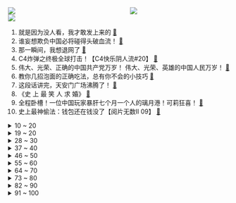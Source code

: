 <div >
	<a style="float:left;width:55%;" href = "https://github.com/anuraghazra/github-readme-stats">
	 <img src = "https://github-readme-stats.vercel.app/api?username=iuuuuuaena&theme=buefy&show_icons=true"/>
	</a>
	<a  style="float:right;width:45%" href = "https://github.com/anuraghazra/github-readme-stats">
	 <img  src="https://github-readme-stats.vercel.app/api/top-langs/?username=anuraghazra&layout=compact"/>
	</a>
	</div>

[![](https://img.shields.io/badge/jxd-@jxdgogogo.xyz-yellowgreen.svg)](https://www.jxdgogogo.xyz)<br>
1. 就是因为没人看，我才敢发上来的 [:link:](//www.bilibili.com/video/BV1fo4y1k7xD) <br>
2. 谁妄想欺负中国必将碰得头破血流！ [:link:](//www.bilibili.com/video/BV1rw411R7j2) <br>
3. 那一瞬间，我想退网了 [:link:](//www.bilibili.com/video/BV1g44y1q7TX) <br>
4. C4炸弹之终极全球打击！【C4快乐阴人流#20】 [:link:](//www.bilibili.com/video/BV1cX4y1w78M) <br>
5. 伟大、光荣、正确的中国共产党万岁！  伟大、光荣、英雄的中国人民万岁！ [:link:](//www.bilibili.com/video/BV1yh411h7Zs) <br>
6. 教你几招泡面的正确吃法，总有你不会的小技巧 [:link:](//www.bilibili.com/video/BV1v54y1H78s) <br>
7. 这段话讲完，天安门广场沸腾了！ [:link:](//www.bilibili.com/video/BV1Kw411Z7VU) <br>
8. 《史 上 最 笑 人 求 婚》 [:link:](//www.bilibili.com/video/BV1ov411H7ZU) <br>
9. 全程卧槽！一位中国玩家暴肝七个月一个人的璃月港！可莉狂喜！ [:link:](//www.bilibili.com/video/BV1Ug411M7WD) <br>
10. 史上最神偷法：钱包还在钱没了【阅片无数Ⅱ 09】 [:link:](//www.bilibili.com/video/BV1F64y1b7sx) <br>
<details>
<summary>10 ~ 20</summary>

11. 《 B 站 L V 6 现 状 》 [:link:](//www.bilibili.com/video/BV1uK4y1M7GS) <br>
12. ❤ 恋爱经不起等待 叫我老婆就现在 ❤ [:link:](//www.bilibili.com/video/BV1Lw411Z77x) <br>
13. 试吃一条120斤的巨大条尾魟，一斤只要4块钱，鱼肝却是顶级美味 [:link:](//www.bilibili.com/video/BV1iy4y1M7ki) <br>
14. 【才浅手工】这把剑的制作有多难？看看就知道了 [:link:](//www.bilibili.com/video/BV19g411M7wr) <br>
15. 【罗汉鬼套路】LOL新版狂徒最佳用法 逆子流！！！ [:link:](//www.bilibili.com/video/BV1p44y1q7VF) <br>
16. 我愿称之为最强 [:link:](//www.bilibili.com/video/BV1d64y197Jx) <br>
17. 曾经风靡大街小巷又神秘消失的无骨鸡柳，原来在家就可以轻松制作 [:link:](//www.bilibili.com/video/BV14v411H7C1) <br>
18. 2021年7月1日，分享一首歌。 [:link:](//www.bilibili.com/video/BV1Qq4y1s7kV) <br>
19. 比一张照片还小！仅2mb内容却爆炸多的游戏？！ [:link:](//www.bilibili.com/video/BV12q4y1s77P) <br>
</details>
<details>
<summary>19 ~ 20</summary>

20. 粉丝给我寄的竹笔，竟然写出了立体的效果！ [:link:](//www.bilibili.com/video/BV1554y1p7Vb) <br>
21. 这碗拉面花了帅小伙整整四天时间，光汤底就炖了10小时，太香了 [:link:](//www.bilibili.com/video/BV1ZM4y1u7rZ) <br>
22. 2021届清华美院动画毕设 |《万华镜》——百年党庆，献礼中华五十六个民族 [:link:](//www.bilibili.com/video/BV13X4y1P7z7) <br>
23. “叔叔！长大后我一定报复你的”漠叔活成小学生讨厌的样子 [:link:](//www.bilibili.com/video/BV1PB4y1T7vy) <br>
24. 无跑跳减脂训练，甩掉9.8斤脂肪，不伤膝盖不伤腰 [:link:](//www.bilibili.com/video/BV1aU4y1G7ek) <br>
25. 【成聋历险记】羊 符 咒 [:link:](//www.bilibili.com/video/BV1FM4y1M7hu) <br>
26. 视察领导眉头一皱，“矿泉水也能叫高科技？” [:link:](//www.bilibili.com/video/BV1PX4y1w7FA) <br>
27. 在苏联做小偷是什么体验？【硬核狠人02】 [:link:](//www.bilibili.com/video/BV15h411h7MF) <br>
28. 真白嫖失败，四国语言翻唱《海底》给我听哭了..直击灵魂 [:link:](//www.bilibili.com/video/BV1Ev411W7Rn) <br>
</details>
<details>
<summary>28 ~ 30</summary>

29. 粉丝花1600日元给我买了个拼图，结果打开是10颗花生？ [:link:](//www.bilibili.com/video/BV1cM4y1M7qe) <br>
30. 这段视频告诉你，警犬考试有多严格！ [:link:](//www.bilibili.com/video/BV1Zo4y1Q7nH) <br>
31. 【完整版】社会主义好，社会主义好！ [:link:](//www.bilibili.com/video/BV1hh411h7mX) <br>
32. 福建“鸡腿大王”的女儿，一炸就是炸一床，日卖2000多只大鸡腿，只敢排第二，因为第一是她爸 [:link:](//www.bilibili.com/video/BV1E64y1Q7V8) <br>
33. 汪汪立大功！警犬咬出藏毒百香果，民警喊话网友：已经加鸡腿了 [:link:](//www.bilibili.com/video/BV1Lb4y1C7hJ) <br>
34. 魔鬼难度！一刀下去，爷的童年回来了！！！！！ [:link:](//www.bilibili.com/video/BV1TX4y1w7ML) <br>
35. 看懂这个视频，保证你升职加薪（二） [:link:](//www.bilibili.com/video/BV1bv411H7Sf) <br>
36. 两年多了，再说一遍，我不是路人A，我也不喜欢他！ [:link:](//www.bilibili.com/video/BV1a64y1b7bG) <br>
37. 《原神》拾枝杂谈-「枫原万叶：自在灵风」 [:link:](//www.bilibili.com/video/BV1cU4y137c4) <br>
</details>
<details>
<summary>37 ~ 40</summary>

38. 央视记者采访哨兵，兵哥哥的回答绝了！ [:link:](//www.bilibili.com/video/BV1NL411W7V6) <br>
39. “七一勋章”获得者蓝天野曾是地下党员，连名字也是听党的话改的 [:link:](//www.bilibili.com/video/BV1oB4y1K7hL) <br>
40. ⚡️热爱105°C的可莉⚡️原创填词版 [:link:](//www.bilibili.com/video/BV1Yf4y1t7U3) <br>
41. 人  情  世  故  Plus [:link:](//www.bilibili.com/video/BV17q4y1s7UV) <br>
42. 慎入 史上最致命的自卫防身术 [:link:](//www.bilibili.com/video/BV1L44y1z7i4) <br>
43. 【原神】公子：当时有个1级万叶，上来就给了我几百刀 [:link:](//www.bilibili.com/video/BV1nU4y1V7tf) <br>
44. 简简单单拌个面，馋到眼泪嘴里咽！ [:link:](//www.bilibili.com/video/BV1k54y1J7ZC) <br>
45. 东北串串店干饭，竟然被邻桌的美少女治愈，越来越相信缘分了！无广试吃员/美食探店 [:link:](//www.bilibili.com/video/BV165411T7Pc) <br>
46. 仙剑奇侠传三【龙葵篇翻拍】哥哥！龙葵是你的亲妹妹啊！！！ [:link:](//www.bilibili.com/video/BV1nV411W7pP) <br>
</details>
<details>
<summary>46 ~ 50</summary>

47. 华农兄弟：看一下兄弟种得生姜，顺便挖点来炒鸭，味道很不错哦 [:link:](//www.bilibili.com/video/BV1gw411Z7XZ) <br>
48. 你小腿粗的原因找到了！ [:link:](//www.bilibili.com/video/BV1mf4y1t7yP) <br>
49. ⚡彬彬和阿伟相比⚡ [:link:](//www.bilibili.com/video/BV1hw411o7sW) <br>
50. 魔仙【金轮】 [:link:](//www.bilibili.com/video/BV1QU4y1g7B3) <br>
51. 十天穿越一万公里，用12K杜比全景声给你一场视听浪漫！ [:link:](//www.bilibili.com/video/BV1oy4y1M7Rw) <br>
52. 私教课｜人是一个整体！体态调整要全身一起！ [:link:](//www.bilibili.com/video/BV1Vb4y1y7LT) <br>
53. 100年来，中国做了什么？——以地理的视角 [:link:](//www.bilibili.com/video/BV1cg41137ZW) <br>
54. 丧心病狂，装神弄鬼，全员有病！本故事纯属扯淡！国产悬疑片《秘密访客》 [:link:](//www.bilibili.com/video/BV1uV411W7kM) <br>
55. 当地铁站响起《太阳照常升起》 [:link:](//www.bilibili.com/video/BV16y4y1M7zu) <br>
</details>
<details>
<summary>55 ~ 60</summary>

56. ⚡热爱105℃的可爱⚡ [:link:](//www.bilibili.com/video/BV1mh41187bu) <br>
57. 我来告诉你【软件工程】会学些什么！ [:link:](//www.bilibili.com/video/BV1344y1q7Uy) <br>
58. B站最全万叶历史文化考据鉴赏：为我所用！以中式内核诠释日式人物！ [:link:](//www.bilibili.com/video/BV11L411p73A) <br>
59. 当我觉得自己演技很好时，结果…… [:link:](//www.bilibili.com/video/BV1y64y1t7eQ) <br>
60. 我居然爬了黄浦江上的大桥！ [:link:](//www.bilibili.com/video/BV1m64y1Q7KN) <br>
61. 【这才是中国的“BGM”】写下这段音乐的人，刚刚获颁“七一勋章”！ [:link:](//www.bilibili.com/video/BV1QB4y1K7Ce) <br>
62. 饮茶哥：做工注意，安全第一 [:link:](//www.bilibili.com/video/BV1J44y1q7nk) <br>
63. 龟苓膏真的是用乌龟做的？小伙花十个小时才熬好 [:link:](//www.bilibili.com/video/BV1LV411W7gZ) <br>
64. 20台手机 14天 动用38人，我测出来了夏天系统更新的秘密 性能横评2.0【新评科技】 [:link:](//www.bilibili.com/video/BV1Xh41187Ht) <br>
</details>
<details>
<summary>64 ~ 70</summary>

65. 《这个日本元气少女明明十分吵闹却过分可爱》#3 [:link:](//www.bilibili.com/video/BV1Aw411Z7Z9) <br>
66. 【原神】非酋主播为了毕业0命万叶，竟然抽了快8单！！！ [:link:](//www.bilibili.com/video/BV1Cv411H7uK) <br>
67. 一镜到底看我家｜70平小户型自装日系原木风 [:link:](//www.bilibili.com/video/BV1Do4y1k7b1) <br>
68. 前方高燃！星辰大海！青岛大学毕业快闪！各有风雨灿烂，青春当如此！ [:link:](//www.bilibili.com/video/BV1b64y1t7A1) <br>
69. 我说00后的三观怎么这么正，原来是以前的动画的熏陶! [:link:](//www.bilibili.com/video/BV1pg411g7Tb) <br>
70. 王老菊教你打架 [:link:](//www.bilibili.com/video/BV1mb4y1C7vx) <br>
71. 老 戴《重 要 消 息》 [:link:](//www.bilibili.com/video/BV1TB4y1T7xH) <br>
72. 忙碌的一天，鸡腿鸡排馅饼鸡蛋各来一个，喝杯咖啡提提神 [:link:](//www.bilibili.com/video/BV18o4y1C7YR) <br>
73. 医 学 奇 迹 Ⅲ [:link:](//www.bilibili.com/video/BV1ov411H7XY) <br>
</details>
<details>
<summary>73 ~ 80</summary>

74. 阿特抓“删帖水军”！ [:link:](//www.bilibili.com/video/BV1pg41137KC) <br>
75. 【赵本山】智商150的你 feat.宋丹丹 [:link:](//www.bilibili.com/video/BV1xq4y1s7rZ) <br>
76. 王刚美食游记：时隔多年再赴湖南永州，学习传统湘菜“血鸭”做法 [:link:](//www.bilibili.com/video/BV1RB4y1K7WS) <br>
77. 危！在女友面膜里加黑色颜料！她全脸变黑！ [:link:](//www.bilibili.com/video/BV1Sw411o7nt) <br>
78. 拥有100w位观众爸爸是什么体验？ [:link:](//www.bilibili.com/video/BV1Y5411T7h6) <br>
79. 【古琴X筝X琵琶X竹笛X鼓】《国际歌》英特纳雄耐尔就一定要实现！ [:link:](//www.bilibili.com/video/BV1nf4y1b7fZ) <br>
80. 跟和马门胁穷游日本涩谷vlog [:link:](//www.bilibili.com/video/BV1Sv411H7DU) <br>
81. 才 女 对 决 [:link:](//www.bilibili.com/video/BV1kf4y1b7jx) <br>
82. 来感受一下中国式硬核科技浪漫，来自敦煌光热电站的百岁生日礼物！ [:link:](//www.bilibili.com/video/BV1Gb4y1y78f) <br>
</details>
<details>
<summary>82 ~ 90</summary>

83. 淀粉肉？这不是欺负老实人吗？【怎么这么值EP17-一风堂】 [:link:](//www.bilibili.com/video/BV1tL411p7sC) <br>
84. 为什么要打我 [:link:](//www.bilibili.com/video/BV1264y197cn) <br>
85. 如果你不想学习, 就坚持把这个视频看完 [:link:](//www.bilibili.com/video/BV1fv411n73Q) <br>
86. 【曼食慢语】3分钟吃上早餐，我们的宗旨是绝不浪费懒觉时间！ [:link:](//www.bilibili.com/video/BV1Ay4y1u7UW) <br>
87. 入口即化的牛奶新吃法，我不允许你们还没试过！家里有鸡蛋、牛奶、淀粉、糖和芝士片就能做～ [:link:](//www.bilibili.com/video/BV1fX4y1c7f8) <br>
88. 鱼虾对决，是什么好吃到让英国公婆舔手指？？ [:link:](//www.bilibili.com/video/BV1j44y1q7TE) <br>
89. 来自小丑的亲口肯定，他才是DC最坏的大恶人！ [:link:](//www.bilibili.com/video/BV1u64y1b713) <br>
90. 这个Beat太适合写歌了！毕业季专用！| Free Beat |“Mars” [:link:](//www.bilibili.com/video/BV19U4y1G75L) <br>
91. 我破世界纪录了！(doge) [:link:](//www.bilibili.com/video/BV1Ph411h7Tr) <br>
</details>
<details>
<summary>91 ~ 100</summary>

92. 985大学豪华宿舍，这不比招生简介好使？ [:link:](//www.bilibili.com/video/BV1rM4y1u743) <br>
93. 【原神】T0辅助角色 枫原万叶 实战详细测评：17秒杀穿深渊12！0命+4星武器=满命毕业砂糖，满命主C强度t0.5~ [:link:](//www.bilibili.com/video/BV1cV411W79W) <br>
94. 当场懵逼！这是写给人看的网文？？？ [:link:](//www.bilibili.com/video/BV1Yh411h75G) <br>
95. 智🗡️ 慧🗡️ 树 [:link:](//www.bilibili.com/video/BV1Gb4y1y7bx) <br>
96. 你甚至都不愿意叫我一声悍匪 [:link:](//www.bilibili.com/video/BV19y4y1M7e8) <br>
97. 毕业学姐球场活力舞，上头！ [:link:](//www.bilibili.com/video/BV1ry4y1M7yW) <br>
98. 爆售100万份！？拼夕夕超级便宜的零食能吃嘛？#第三弹！ [:link:](//www.bilibili.com/video/BV1EU4y1V7yL) <br>
99. 9匹上路 发家致富 [:link:](//www.bilibili.com/video/BV1uV411W7HN) <br>
100. “无 名 之 辈” [:link:](//www.bilibili.com/video/BV1nV411W7cS) <br>
</details>
